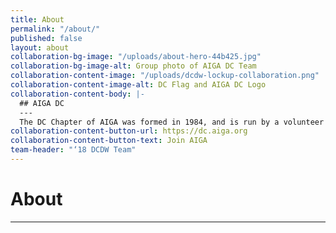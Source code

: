 ```yaml
---
title: About
permalink: "/about/"
published: false
layout: about
collaboration-bg-image: "/uploads/about-hero-44b425.jpg"
collaboration-bg-image-alt: Group photo of AIGA DC Team
collaboration-content-image: "/uploads/dcdw-lockup-collaboration.png"
collaboration-content-image-alt: DC Flag and AIGA DC Logo
collaboration-content-body: |-
  ## AIGA DC
  ---
  The DC Chapter of AIGA was formed in 1984, and is run by a volunteer board of directors. With over 1,100 members, AIGA DC is the fifth largest and one of the oldest chapters in the nation. We strive to cultivate, connect, and celebrate the diverse work and people that make up our DC creative community.
collaboration-content-button-url: https://dc.aiga.org
collaboration-content-button-text: Join AIGA
team-header: "‘18 DCDW Team"
---
```


# About

---
